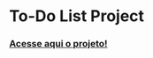<h1>To-Do List Project</h1>
<h3><a href="https://thaissaleslye.github.io/To-DoListProject/">  Acesse aqui o projeto!</a></h3>
